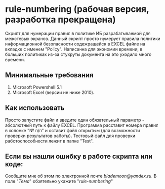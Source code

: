 # rule-numbering (рабочая версия, разработка прекращена)
Скрипт для нумерации правил в политике ИБ разрабатываемой для межстевых экранов.
Данный скрипт просто нумерует правила политики информационной безопасности содежращейся в EXCEL файле на вкладке с именем "Policy". 
Написанна для экономии времени, в больших политиках из-за стукруты документа на это уходило много времени.

## Минимальные требования
1. Microsoft Powershell 5.1
2. Microsoft Excel (версии не ниже 2010).

## Как использовать
Просто запустите файл и введите один обязательный параметр - абсолютный путь к файлу EXCEL. Программа расставит номера правил в колонке "№ п/п" и оставит файл открытым (для возможности проверки результатов работы).
Тестовый файл для проверки работоспособности лежит в папке "Test".

## Если вы нашли ошибку в работе скрипта или коде:
  Сообщите мне об этом по электронной почте _blademoon@yandex.ru_.
  В поле "_Тема_" обзятельно укажите "_rule-numbering_"



